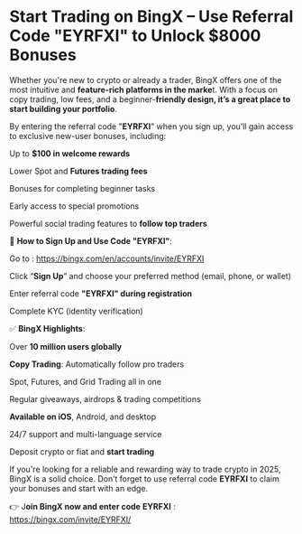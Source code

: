 # Start Trading on BingX – Use Referral Code "EYRFXI" to Unlock $8000 Bonuses

Whether you're new to crypto or already a trader, BingX offers one of the most intuitive and **feature-rich platforms in the marke**t. With a focus on copy trading, low fees, and a beginner-**friendly design, it’s a great place to start building your portfolio**.


By entering the referral code "**EYRFXI**" when you sign up, you’ll gain access to exclusive new-user bonuses, including:


Up to **$100 in welcome rewards**


Lower Spot and **Futures trading fees**


Bonuses for completing beginner tasks


Early access to special promotions


Powerful social trading features to **follow top traders**

📝 **How to Sign Up and Use Code "EYRFXI"**:

Go to : https://bingx.com/en/accounts/invite/EYRFXI

Click “**Sign Up**” and choose your preferred method (email, phone, or wallet)

Enter referral code **"EYRFXI" during registration**

Complete KYC (identity verification)

✅ **BingX Highlights**:

Over **10 million users globally**


**Copy Trading**: Automatically follow pro traders


Spot, Futures, and Grid Trading all in one


Regular giveaways, airdrops & trading competitions


**Available on iOS**, Android, and desktop


24/7 support and multi-language service


Deposit crypto or fiat and **start trading**

If you're looking for a reliable and rewarding way to trade crypto in 2025, BingX is a solid choice. Don’t forget to use referral code **EYRFXI** to claim your bonuses and start with an edge.

👉 J**oin BingX now and enter code** **EYRFXI** : https://bingx.com/invite/EYRFXI/

